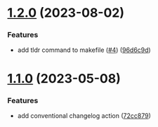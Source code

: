 # [1.2.0](https://github.com/cerico/lighthouse-ii/compare/v1.1.0...v1.2.0) (2023-08-02)


### Features

* add tldr command to makefile ([#4](https://github.com/cerico/lighthouse-ii/issues/4)) ([96d6c9d](https://github.com/cerico/lighthouse-ii/commit/96d6c9dd761ed76691f0c1ae5ba37f9857ae3a02))



# [1.1.0](https://github.com/cerico/lighthouse-ii/compare/72cc8794f56457353805a40dff6c622f72793bd1...v1.1.0) (2023-05-08)


### Features

* add conventional changelog action ([72cc879](https://github.com/cerico/lighthouse-ii/commit/72cc8794f56457353805a40dff6c622f72793bd1))



